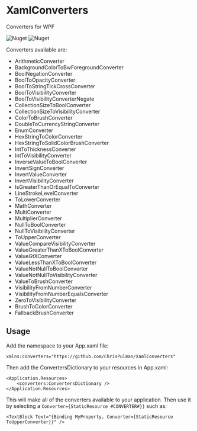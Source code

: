 # XamlConverters
Converters for WPF

![Nuget](https://img.shields.io/nuget/v/CP.Xaml.Converters) ![Nuget](https://img.shields.io/nuget/dt/CP.Xaml.Converters)

Converters available are:

-  ArithmeticConverter
-  BackgroundColorToBwForegroundConverter
-  BoolNegationConverter
-  BoolToOpacityConverter
-  BoolToStringTickCrossConverter
-  BoolToVisibilityConverter
-  BoolToVisibilityConverterNegate
-  CollectionSizeToBoolConverter
-  CollectionSizeToVisibilityConverter
-  ColorToBrushConverter
-  DoubleToCurrencyStringConverter
-  EnumConverter
-  HexStringToColorConverter
-  HexStringToSolidColorBrushConverter
-  IntToThicknessConverter
-  IntToVisibilityConverter
-  InverseValueToBoolConverter
-  InvertSignConverter
-  InvertValueConverter
-  InvertVisibilityConverter
-  IsGreaterThanOrEqualToConverter
-  LineStrokeLevelConverter
-  ToLowerConverter
-  MathConverter
-  MultiConverter
-  MultiplierConverter
-  NullToBoolConverter
-  NullToVisibilityConverter
-  ToUpperConverter
-  ValueCompareVisibilityConverter
-  ValueGreaterThanXToBoolConverter
-  ValueGtXConverter
-  ValueLessThanXToBoolConverter
-  ValueNotNullToBoolConverter
-  ValueNotNullToVisibilityConverter
-  ValueToBrushConverter
-  VisibilityFromNumberConverter
-  VisibilityFromNumberEqualsConverter
-  ZeroToVisibilityConverter
 - BrushToColorConverter
 - FallbackBrushConverter

## Usage


Add the namespace to your App.xaml file:

```xaml
xmlns:converters="https://github.com/ChrisPulman/XamlConverters"
```

Then add the ConvertersDictionary to your resources in App.xaml:

```xaml
<Application.Resources>
    <converters:ConvertersDictionary />
</Application.Resources>
```

This will make all of the converters available to your application.
Then use it by selecting a `Converter={StaticResource #CONVERTER#}}` such as:

```xaml
<TextBlock Text="{Binding MyProperty, Converter={StaticResource ToUpperConverter}}" />
```
